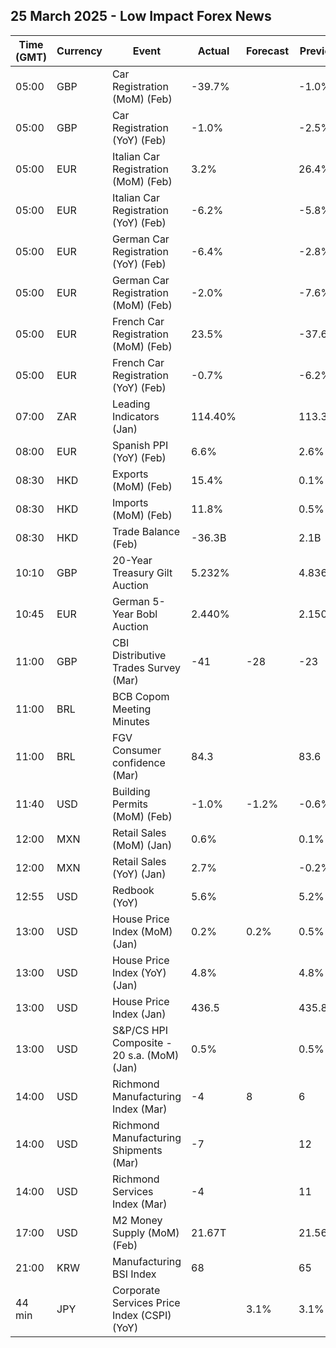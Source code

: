 ## 25 March 2025 - Low Impact Forex News

| Time (GMT) | Currency | Event | Actual | Forecast | Previous |
|------|----------|-------|--------|----------|----------|
| 05:00 | GBP | Car Registration (MoM) (Feb) | -39.7% |  | -1.0% |
| 05:00 | GBP | Car Registration (YoY) (Feb) | -1.0% |  | -2.5% |
| 05:00 | EUR | Italian Car Registration (MoM) (Feb) | 3.2% |  | 26.4% |
| 05:00 | EUR | Italian Car Registration (YoY) (Feb) | -6.2% |  | -5.8% |
| 05:00 | EUR | German Car Registration (YoY) (Feb) | -6.4% |  | -2.8% |
| 05:00 | EUR | German Car Registration (MoM) (Feb) | -2.0% |  | -7.6% |
| 05:00 | EUR | French Car Registration (MoM) (Feb) | 23.5% |  | -37.6% |
| 05:00 | EUR | French Car Registration (YoY) (Feb) | -0.7% |  | -6.2% |
| 07:00 | ZAR | Leading Indicators (Jan) | 114.40% |  | 113.31% |
| 08:00 | EUR | Spanish PPI (YoY) (Feb) | 6.6% |  | 2.6% |
| 08:30 | HKD | Exports (MoM) (Feb) | 15.4% |  | 0.1% |
| 08:30 | HKD | Imports (MoM) (Feb) | 11.8% |  | 0.5% |
| 08:30 | HKD | Trade Balance (Feb) | -36.3B |  | 2.1B |
| 10:10 | GBP | 20-Year Treasury Gilt Auction | 5.232% |  | 4.836% |
| 10:45 | EUR | German 5-Year Bobl Auction | 2.440% |  | 2.150% |
| 11:00 | GBP | CBI Distributive Trades Survey (Mar) | -41 | -28 | -23 |
| 11:00 | BRL | BCB Copom Meeting Minutes |  |  |  |
| 11:00 | BRL | FGV Consumer confidence (Mar) | 84.3 |  | 83.6 |
| 11:40 | USD | Building Permits (MoM) (Feb) | -1.0% | -1.2% | -0.6% |
| 12:00 | MXN | Retail Sales (MoM) (Jan) | 0.6% |  | 0.1% |
| 12:00 | MXN | Retail Sales (YoY) (Jan) | 2.7% |  | -0.2% |
| 12:55 | USD | Redbook (YoY) | 5.6% |  | 5.2% |
| 13:00 | USD | House Price Index (MoM) (Jan) | 0.2% | 0.2% | 0.5% |
| 13:00 | USD | House Price Index (YoY) (Jan) | 4.8% |  | 4.8% |
| 13:00 | USD | House Price Index (Jan) | 436.5 |  | 435.8 |
| 13:00 | USD | S&P/CS HPI Composite - 20 s.a. (MoM) (Jan) | 0.5% |  | 0.5% |
| 14:00 | USD | Richmond Manufacturing Index (Mar) | -4 | 8 | 6 |
| 14:00 | USD | Richmond Manufacturing Shipments (Mar) | -7 |  | 12 |
| 14:00 | USD | Richmond Services Index (Mar) | -4 |  | 11 |
| 17:00 | USD | M2 Money Supply (MoM) (Feb) | 21.67T |  | 21.56T |
| 21:00 | KRW | Manufacturing BSI Index | 68 |  | 65 |
| 44 min | JPY | Corporate Services Price Index (CSPI) (YoY) |  | 3.1% | 3.1% |
